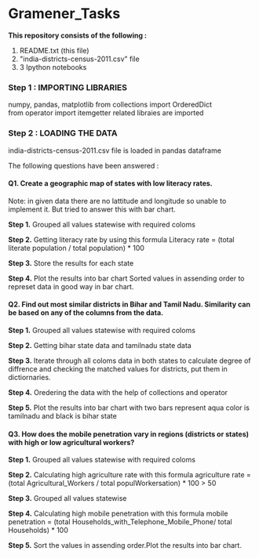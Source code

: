 # Gramener_Tasks

**This repository consists of the following :**

1. README.txt (this file) 
2. "india-districts-census-2011.csv" file 
3. 3 Ipython notebooks


### Step 1 : IMPORTING LIBRARIES

numpy, pandas, matplotlib 
from collections import OrderedDict  
from operator import itemgetter 
related libraies are imported

### Step 2 : LOADING THE DATA

india-districts-census-2011.csv file is loaded in pandas dataframe

The following questions have been answered :
#### Q1. Create a geographic map of states with low literacy rates.

Note: in given data there are no lattitude and longitude so unable to implement it. But tried to answer this with bar chart.

**Step 1.** Grouped all values statewise with required coloms

**Step 2.** Getting literacy rate by using this formula
            Literacy rate = (total literate population / total population) * 100

**Step 3.** Store the results for each state

**Step 4.** Plot the results into bar chart
            Sorted values in assending order to represet data in good way in bar chart.
            
            
#### Q2. Find out most similar districts in Bihar and Tamil Nadu. Similarity can be based on any of the columns from the data.

**Step 1.** Grouped all values statewise with required coloms

**Step 2.** Getting bihar state data and tamilnadu state data
            
**Step 3.** Iterate through all coloms data in both states to calculate degree of diffrence and checking the matched values for                     districts, put them in dictiornaries. 

**Step 4.** Oredering the data with the help of collections and operator
            
**Step 5.** Plot the results into bar chart with two bars represent aqua color is tamilnadu and black is bihar state

#### Q3. How does the mobile penetration vary in regions (districts or states) with high or low agricultural workers?

**Step 1.** Grouped all values statewise with required coloms

**Step 2.** Calculating high agriculture rate with this formula
            agriculture rate = (total Agricultural_Workers / total populWorkersation) * 100 > 50
            
**Step 3.** Grouped all values statewise 

**Step 4.** Calculating high mobile penetration with this formula
            mobile penetration = (total Households_with_Telephone_Mobile_Phone/ total Households) * 100
            
**Step 5.** Sort the values in assending order.Plot the results into bar chart.
            
